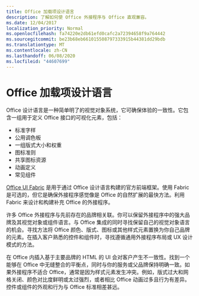 ```yaml
---
title: Office 加载项设计语言
description: 了解如何使 Office 外接程序与 Office 直观兼容。
ms.date: 12/04/2017
localization_priority: Normal
ms.openlocfilehash: fa74220e2db61efd0cafc2a72394658f9a764442
ms.sourcegitcommit: be23b68eb661015508797333915b44381dd29bdb
ms.translationtype: MT
ms.contentlocale: zh-CN
ms.lasthandoff: 06/08/2020
ms.locfileid: "44607699"
---
```

# <a name="office-add-in-design-language"></a>Office 加载项设计语言

Office 设计语言是一种简单明了的视觉对象系统，它可确保体验的一致性。它包含一组用于定义 Office 接口的可视化元素，包括：

- 标准字样
- 公用调色板
- 一组版式大小和权重
- 图标准则
- 共享图标资源
- 动画定义
- 常见组件

[Office UI Fabric](https://developer.microsoft.com/fabric) 是用于通过 Office 设计语言构建的官方前端框架。使用 Fabric 是可选的，但它是确保外接程序感觉像是 Office 的自然扩展的最快方法。利用 Fabric 来设计和构建补充 Office 的外接程序。

许多 Office 外接程序与先前存在的品牌相关联。你可以保留外接程序中的强大品牌及其视觉对象或组件语言。与 Office 集成的同时寻找保留自己的视觉对象语言的机会。寻找方法将 Office 颜色、版式、图标或其他样式元素置换为你自己品牌的元素。在插入客户熟悉的控件和组件时，寻找遵循通用外接程序布局或 UX 设计模式的方法。

在 Office 内插入基于主要品牌的 HTML 的 UI 会对客户产生不一致性。找到一个能够在 Office 中无缝整合的平衡点，同时与你的服务或父品牌保持明确一致。如果外接程序不适合 Office，通常是因为样式元素发生冲突。例如，版式过大和网格关闭、颜色对比度鲜明或太过强烈，或者相比 Office 动画过多且行为有差异。控件或组件的外观和行为与 Office 标准相差甚远。
